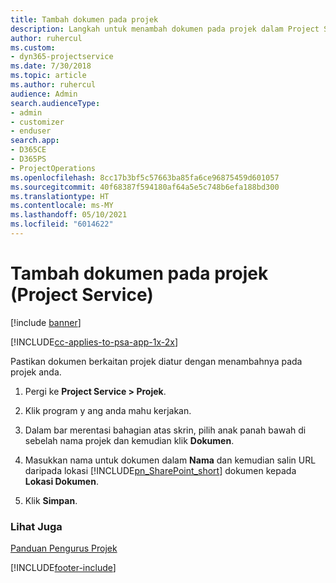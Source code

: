 ```yaml
---
title: Tambah dokumen pada projek
description: Langkah untuk menambah dokumen pada projek dalam Project Service
author: ruhercul
ms.custom:
- dyn365-projectservice
ms.date: 7/30/2018
ms.topic: article
ms.author: ruhercul
audience: Admin
search.audienceType:
- admin
- customizer
- enduser
search.app:
- D365CE
- D365PS
- ProjectOperations
ms.openlocfilehash: 8cc17b3bf5c57663ba85fa6ce96875459d601057
ms.sourcegitcommit: 40f68387f594180af64a5e5c748b6efa188bd300
ms.translationtype: HT
ms.contentlocale: ms-MY
ms.lasthandoff: 05/10/2021
ms.locfileid: "6014622"
---
```

# <a name="add-documents-to-a-project-project-service"></a>Tambah dokumen pada projek (Project Service)

[!include [banner](../includes/psa-now-project-operations.md)]

[!INCLUDE[cc-applies-to-psa-app-1x-2x](../includes/cc-applies-to-psa-app-1x-2x.md)]

Pastikan dokumen berkaitan projek diatur dengan menambahnya pada projek anda.  
  
1. Pergi ke **Project Service > Projek**.  
  
2. Klik program y ang anda mahu kerjakan.  
  
3. Dalam bar merentasi bahagian atas skrin, pilih anak panah bawah di sebelah nama projek dan kemudian klik **Dokumen**.  
  
4. Masukkan nama untuk dokumen dalam **Nama** dan kemudian salin URL daripada lokasi [!INCLUDE[pn_SharePoint_short](../includes/pn-sharepoint-short.md)] dokumen kepada **Lokasi Dokumen**.  
  
5. Klik **Simpan**.  
  
### <a name="see-also"></a>Lihat Juga  
 [Panduan Pengurus Projek](../psa/project-manager-guide.md)


[!INCLUDE[footer-include](../includes/footer-banner.md)]